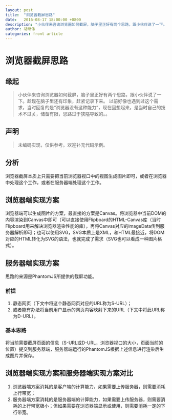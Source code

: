 ```yaml
---
layout: post
title:  "浏览器截屏思路"
date:   2016-08-17 18:00:00 +0800
description: "小伙伴来咨询浏览器如何截屏，脑子里正好有两个思路，跟小伙伴说了一下。趁现在脑子里还有印象，赶紧记录下来。以前好像也遇到过这个需求，当时回复的是“浏览器没有这种能力”，现在回想起来，是当时自己的技术不过关，储备有限，思路过于狭隘导致的。。"
author: 胡继伟
categories: front article
---
```


# 浏览器截屏思路

## 缘起
> 小伙伴来咨询浏览器如何截屏，脑子里正好有两个思路，跟小伙伴说了一下。趁现在脑子里还有印象，赶紧记录下来。
> 以前好像也遇到过这个需求，当时回复的是“浏览器没有这种能力”，现在回想起来，是当时自己的技术不过关，储备有限，思路过于狭隘导致的。。

## 声明
> 未编码实现，仅供参考。欢迎补充代码示例。

## 分析
浏览器截屏本质上只需要把当前浏览器视口中的视图生成图片即可，或者在浏览器中处理这个工作，或者在服务器端处理这个工作。

## 浏览器端实现方案
浏览器端可以生成图片的方案，最直接的方案是Canvas。将浏览器中当前DOM的内容渲染到Canvas中即可（可以直接使用Flipboard的HTML-Canvas库（当时Flipboard用来解决浏览器渲染性能的库），再将Canvas对应的imageData传到服务器解析即可；也可以使用SVG，SVG本质上是XML，和HTML最接近，将DOM对应的HTML转化为SVG的语法，也就完成了需求（SVG也可以看成一种图片格式）。

## 服务器端实现方案
思路的来源是PhantomJS所提供的截屏功能。

### 前提
1. 静态网页（下文中将这个静态网页对应的URL称为S-URL）；
2. 或者能有办法将当前用户显示的网页内容映射下来的URL（下文中将此URL称为D-URL）。

### 基本思路
将当前需要截屏页面的信息（S-URL或D-URL，浏览器视口的大小，页面当前的位置）提交到服务器端，服务器端运行的PhantomJS根据上述信息进行渲染后生成图片并保存。

## 浏览器端实现方案和服务器端实现方案对比
1. 浏览器端方案消耗的是客户端的计算能力，如果需要上传服务器，则需要消耗上行带宽；
2. 服务器端方案消耗的是服务器端的计算能力，如果需要上传服务器，则需要消耗的上行带宽极小；但如果需要在浏览器端显示或使用，则需要消耗一定的下行带宽。
